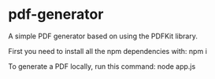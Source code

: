 # pdf-generator

A simple PDF generator based on using the PDFKit library.

First you need to install all the npm dependencies with: npm i

To generate a PDF locally, run this command: node app.js
